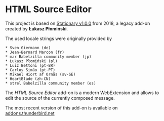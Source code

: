 # HTML Source Editor

This project is based on [Stationary v1.0.0](https://addons.thunderbird.net/addon/stationery/versions/1.0.0) from 2018, a legacy add-on created by **Łukasz Płomiński**. 

The used locale strings were originally provided by

    * Sven Giermann (de)
    * Jean-Bernard Marcon (fr)
    * mar Babelzilla community member (jp)
    * Łukasz Płomiński (pl)
    * Luiz Bettoni (pt-BR)
    * Carlos Simão (pt-PT)
    * Mikael Hiort af Ornäs (sv-SE)
    * HeartBlade (zh-CN)
    * strel Babelzilla community member (es)

The *HTML Source Editor* add-on is a modern WebExtension and allows to edit the source of the currently composed message.

The most recent version of this add-on is available on [addons.thunderbird.net](https://addons.thunderbird.net/addon/html-source-editor/)
